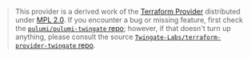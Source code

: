 > This provider is a derived work of the [Terraform Provider](https://github.com/Twingate-Labs/terraform-provider-twingate)
> distributed under [MPL 2.0](https://www.mozilla.org/en-US/MPL/2.0/). If you encounter a bug or missing feature,
> first check the [`pulumi/pulumi-twingate` repo](https://github.com/pulumi/pulumi-twingate/issues); however, if that doesn't turn up anything,
> please consult the source [`Twingate-Labs/terraform-provider-twingate` repo](https://github.com/Twingate-Labs/terraform-provider-twingate/issues).
